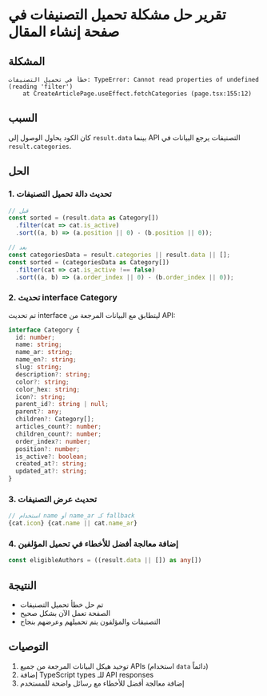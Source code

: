 # تقرير حل مشكلة تحميل التصنيفات في صفحة إنشاء المقال

## المشكلة
```
خطأ في تحميل التصنيفات: TypeError: Cannot read properties of undefined (reading 'filter')
    at CreateArticlePage.useEffect.fetchCategories (page.tsx:155:12)
```

## السبب
كان الكود يحاول الوصول إلى `result.data` بينما API التصنيفات يرجع البيانات في `result.categories`.

## الحل

### 1. تحديث دالة تحميل التصنيفات
```typescript
// قبل
const sorted = (result.data as Category[])
  .filter(cat => cat.is_active)
  .sort((a, b) => (a.position || 0) - (b.position || 0));

// بعد
const categoriesData = result.categories || result.data || [];
const sorted = (categoriesData as Category[])
  .filter(cat => cat.is_active !== false)
  .sort((a, b) => (a.order_index || 0) - (b.order_index || 0));
```

### 2. تحديث interface Category
تم تحديث interface ليتطابق مع البيانات المرجعة من API:
```typescript
interface Category {
  id: number;
  name: string;
  name_ar: string;
  name_en?: string;
  slug: string;
  description?: string;
  color?: string;
  color_hex: string;
  icon?: string;
  parent_id?: string | null;
  parent?: any;
  children?: Category[];
  articles_count?: number;
  children_count?: number;
  order_index?: number;
  position?: number;
  is_active?: boolean;
  created_at?: string;
  updated_at?: string;
}
```

### 3. تحديث عرض التصنيفات
```typescript
// استخدام name أو name_ar كـ fallback
{cat.icon} {cat.name || cat.name_ar}
```

### 4. إضافة معالجة أفضل للأخطاء في تحميل المؤلفين
```typescript
const eligibleAuthors = ((result.data || []) as any[])
```

## النتيجة
- تم حل خطأ تحميل التصنيفات
- الصفحة تعمل الآن بشكل صحيح
- التصنيفات والمؤلفون يتم تحميلهم وعرضهم بنجاح

## التوصيات
1. توحيد هيكل البيانات المرجعة من جميع APIs (استخدام `data` دائماً)
2. إضافة TypeScript types للـ API responses
3. إضافة معالجة أفضل للأخطاء مع رسائل واضحة للمستخدم 